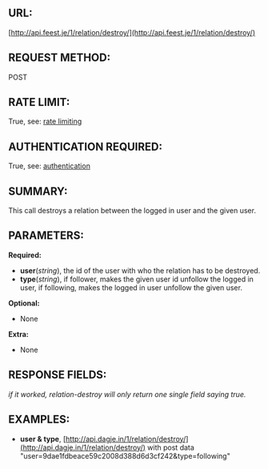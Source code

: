 URL:
----
[http://api.feest.je/1/relation/destroy/](http://api.feest.je/1/relation/destroy/)

REQUEST METHOD:
---------------
POST

RATE LIMIT:
-----------
True, see: [rate limiting](parts/rate-limiting.md)

AUTHENTICATION REQUIRED:
------------------------
True, see: [authentication](<link naar authenticationpagina>)

SUMMARY:
--------
This call destroys a relation between the logged in user and the given user.

PARAMETERS:
-----------

**Required:**

 - **user**(*string*), the id of the user with who the relation has to be destroyed.
 - **type**(*string*), if follower, makes the given user id unfollow the logged in user, if following, makes the logged in user unfollow the given user.

**Optional:**

 - None

**Extra:**

 - None
 
RESPONSE FIELDS:
----------------

*if it worked, relation-destroy will only return one single field saying true.*

EXAMPLES:
---------
- **user & type**, [http://api.dagje.in/1/relation/destroy/](http://api.dagje.in/1/relation/destroy/) with post data "user=9dae1fdbeace59c2008d388d6d3cf242&type=following"
